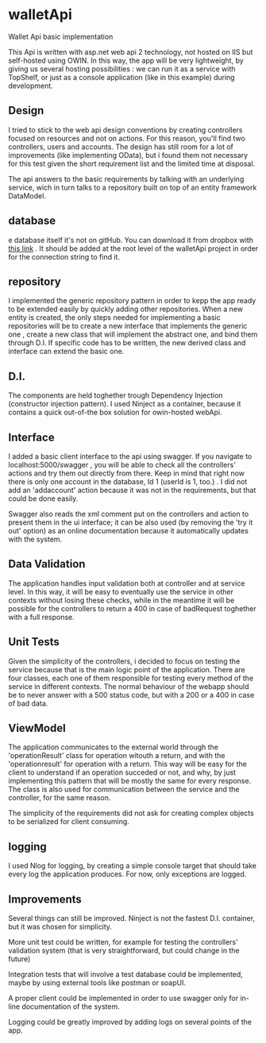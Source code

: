 # walletApi
Wallet Api basic implementation

This Api is written with asp.net web api 2 technology, not hosted on IIS but self-hosted using OWIN.
In this way, the app will be very lightweight, by giving us several hosting possibilities : we can run it as a service
with TopShelf, or just as a console application (like in this example) during development.

## Design

I tried to stick to the web api design conventions by creating controllers focused on resources and not on actions. For this reason,
you'll find two controllers, users and accounts. The design has still room for a lot of improvements (like implementing OData), 
but i found them not necessary for this test given the short requirement list and the limited time at disposal.

The api answers to the basic requirements by talking with an underlying service, wich in turn talks to a repository built on top
of an entity framework DataModel.

## database

e database itself it's not on gitHub. You can download it from dropbox with [this link](https://www.dropbox.com/s/ui8mqlu2n4wa995/WalletApiDB.zip?dl=0) . 
It should be added at the root level of the walletApi project in order for the connection string to find it.

## repository

I implemented the generic repository pattern in order to kepp the app ready to be extended easily by quickly adding other repositories. When a new entity is created,
the only steps needed for implementing a basic repositories will be to create a new interface that implements the generic one , create a new class that will implement the abstract one, 
and bind them through D.I. If specific code has to be written, the new derived class and interface can extend the basic one.

## D.I.

The components are held toghether trough Dependency Injection (constructor injection pattern).
I used Ninject as a container, because it contains a quick out-of-the box solution for owin-hosted webApi.

## Interface

I added a basic client interface to the api using swagger. If you navigate to localhost:5000/swagger , you will be able to check all the controllers' actions 
and try them out directly from there. Keep in mind that right now there is only one account in the database, Id 1 (userId is 1, too.) . I did not add an 'addaccount' 
action because it was not in the requirements, but that could be done easily.

Swagger also reads the xml comment put on the controllers and action to present them in the ui interface; it can be also used (by removing the 'try it out' option) 
as an online documentation because it automatically updates with the system.

## Data Validation

The application handles input validation both at controller and at service level. In this way, it will be easy to eventually use the service in other contexts
without losing these checks, while in the meantime it will be possible for the controllers to return a 400 in case of badRequest toghether with a full response.

## Unit Tests
Given the simplicity of the controllers, i decided to focus on testing the service because that is the main logic point of the application. 
There are four classes, each one of them responsible for testing every method of the service in different contexts. The normal behaviour of the webapp
should be to never answer with a 500 status code, but with a 200 or a 400 in case of bad data.

## ViewModel

The application communicates to the external world through the 'operationResult' class for operation witouth a return, 
and with the 'operationresult<T>' for operation with a return. This way will be easy for the client to understand if an operation succeded or not, and why,
by just implementing this pattern that will be mostly the same for every response. The class is also used for communication between the service and the controller,
for the same reason.

The simplicity of the requirements did not ask for creating complex objects to be serialized for client consuming.

## logging 

I used Nlog for logging, by creating a simple console target that should take every log the application produces. For now, only exceptions are logged.

## Improvements
Several things can still be improved. 
Ninject is not the fastest D.I. container, but it was chosen for simplicity. 

More unit test could be written, for example for testing the controllers' validation system (that is very straightforward, but could change in the future)

Integration tests that will involve a test database could be implemented, maybe by using external tools like postman or soapUI.

A proper client could be implemented in order to use swagger only for in-line documentation of the system.

Logging could be greatly improved by adding logs on several points of the app.

